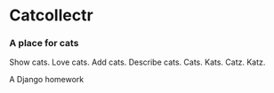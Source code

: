 # Catcollectr
### A place for cats

Show cats. Love cats. Add cats. Describe cats. Cats. Kats. Catz. Katz.

A Django homework
